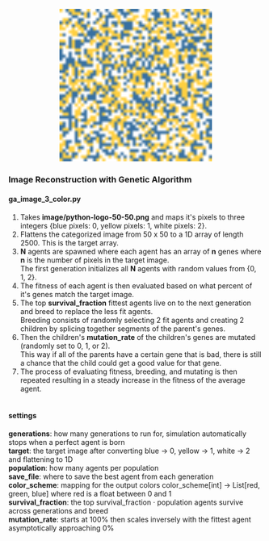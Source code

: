 

<p align="center"><img src="./gifs/python-logo-recreation.gif" width="60%"></p>

### Image Reconstruction with Genetic Algorithm

#### <b>ga_image_3_color.py</b><br>

1. Takes <b>image/python-logo-50-50.png</b> and maps it's pixels to three integers {blue pixels: 0, yellow pixels: 1, white pixels: 2}.<br>
2. Flattens the categorized image from 50 x 50 to a 1D array of length 2500.  This is the target array.  
3. <b>N</b> agents are spawned where each agent has an array of <b>n</b> genes where <b>n</b> is the number of pixels in the target image.  <br>
The first generation initializes all <b>N</b> agents with random values from {0, 1, 2}.
4. The fitness of each agent is then evaluated based on what percent of it's genes match the target image.  <br>
5. The top <b>survival_fraction</b> fittest agents live on to the next generation and breed to replace the less fit agents.<br>
Breeding consists of randomly selecting 2 fit agents and creating 2 children by splicing together segments of the parent's genes.<br>
6. Then the children's <b>mutation_rate</b> of the children's genes are mutated (randomly set to 0, 1, or 2).  <br>
This way if all of the parents have a certain gene that is bad, there is still a chance that the child could get a good value for that gene.<br>
7. The process of evaluating fitness, breeding, and mutating is then repeated resulting in a steady increase in the fitness of the average agent.<br><br>

#### <b>settings</b><br>

<b>generations</b>: how many generations to run for, simulation automatically stops when a perfect agent is born<br>
<b>target</b>: the target image after converting blue -> 0, yellow -> 1, white -> 2 and flattening to 1D<br>
<b>population</b>: how many agents per population<br>
<b>save_file</b>: where to save the best agent from each generation<br>
<b>color_scheme</b>: mapping for the output colors color_scheme[int] -> List[red, green, blue] where red is a float between 0 and 1<br>
<b>survival_fraction</b>: the top survival_fraction &middot; population agents survive across generations and breed<br>
<b>mutation_rate</b>: starts at 100% then scales inversely with the fittest agent asymptotically approaching 0%<br>